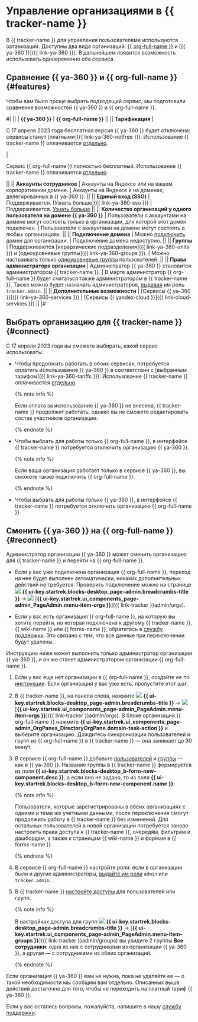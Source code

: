 # Управление организациями в {{ tracker-name }}

В {{ tracker-name }} для управления пользователями используются организации. Доступны два вида организаций: [{{ org-full-name }}](../organization/) и [{{ ya-360 }}]({{ link-ya-360 }}). В дальнейшем появится возможность использовать одновременно оба сервиса.

## Сравнение {{ ya-360 }} и {{ org-full-name }} {#features}

Чтобы вам было проще выбрать подходящий сервис, мы подготовили сравнение возможностей {{ ya-360 }} и {{ org-full-name }}.

#|
|| | **{{ ya-360 }}** | **{{ org-full-name }}** ||
|| **Тарификация** | 

С 17 апреля 2023 года бесплатная версия {{ ya-360 }} будет отключена: сервисы станут [платными]({{ link-ya-360-notfree }}).
Использование {{ tracker-name }} оплачивается [отдельно](./pricing.md).

|

Сервис {{ org-full-name }} полностью бесплатный. 
Использование {{ tracker-name }} оплачивается [отдельно](./pricing.md).

||
|| **Аккаунты сотрудников** | Аккаунты на Яндексе или на вашем корпоративном домене. | Аккаунты на Яндексе и на доменах, делегированных в {{ ya-360 }}. ||
|| **Единый вход (SSO)** | Поддерживается. [Узнать больше]({{ link-ya-360-sso }}) | Поддерживается. [Узнать больше](../organization/add-federation.md) ||
|| **Количество организаций у одного пользователя на домене {{ ya-360 }}** | Пользователи с аккаунтами на домене могут состоять только в организации, для которой этот домен подключен. | Пользователи с аккаунтами на домене могут состоять в любых организациях. ||
|| **Подключение домена** | Можно [подключить](https://yandex.ru/support/business/domains/add-domain.html) домен для организации. | Подключение домена недоступно. ||
|| **Группы** | Поддерживаются [иерархические подразделения]({{ link-ya-360-units }}) и [одноуровневые группы]({{ link-ya-360-groups }}). | Можно настраивать только [одноуровневые группы](../organization/manage-groups.md) пользователей. ||
|| **Права администратора организации** | Администратор {{ ya-360 }} становится администратором {{ tracker-name }}. | В марте администратор {{ org-full-name }} будет считаться также администратором в {{ tracker-name }}. Также можно будет назначать администраторов, [выдавая](../organization/roles.md) им роль `tracker.admin`. ||
|| **Дополнительные возможности** | [Сервисы {{ ya-360 }}]({{ link-ya-360-services }}) | [Сервисы {{ yandex-cloud }}]({{ link-cloud-services }}) ||
|#

## Выбрать организацию для {{ tracker-name }} {#connect}

С 17 апреля 2023 года вы сможете выбирать, какой сервис использовать:

* Чтобы продолжить работать в обоих сервисах, потребуется оплатить использование {{ ya-360 }} в соответствии с [выбранным тарифом]({{ link-ya-360-tariffs }}). Использование {{ tracker-name }} оплачивается [отдельно](./pricing.md). 

   {% note info %}

   Если оплата за использование {{ ya-360 }} не внесена, {{ tracker-name }} продолжит работать, однако вы не сможете редактировать состав участников организации.

   {% endnote %}

* Чтобы выбрать для работы только {{ org-full-name }}, в интерфейсе {{ tracker-name }} потребуется отключить организацию {{ ya-360 }}.

   {% note info %}

   Если ваша организация работает только в сервисе {{ ya-360 }}, вы сможете также подключить {{ org-full-name }}.

   {% endnote %}

* Чтобы выбрать для работы только {{ ya-360 }}, в интерфейсе {{ tracker-name }} потребуется отключить организацию {{ org-full-name }}.

## Сменить {{ ya-360 }} на {{ org-full-name }} {#reconnect}

Администратор организации {{ ya-360 }} может сменить организацию для {{ tracker-name }} и перейти на {{ org-full-name }}.

* Если у вас уже подключена организация {{ org-full-name }}, переход на нее будет выполнен автоматически, никаких дополнительных действий не требуется. Проверить подключение можно на странице ![](../_assets/tracker/svg/admin.svg) **{{ ui-key.startrek.blocks-desktop_page-admin.breadcrumbs-title }}** → ![](../_assets/tracker/svg/organizations.svg) [**{{ ui-key.startrek.ui_components_page-admin_PageAdmin.menu-item-orgs }}**]({{ link-tracker }}admin/orgs).

* Если у вас есть организация {{ org-full-name }}, на которую вы хотите перейти, но которая подключена к другому {{ tracker-name }}, {{ wiki-name }} или {{ forms-name }}, обратитесь в [службу поддержки](troubleshooting.md). Это связано с тем, что все данные при переключении будут удалены.

Инструкцию ниже может выполнить только администратор организации {{ ya-360 }}, и он же станет администратором организации {{ org-full-name }}.

1. Если у вас еще нет организации в {{ org-full-name }}, создайте ее по [инструкции](../organization/enable-org.md). Если организация у вас уже есть, пропустите этот шаг.

1. В {{ tracker-name }}, на панели слева, нажмите ![](../_assets/tracker/svg/admin.svg) **{{ ui-key.startrek.blocks-desktop_page-admin.breadcrumbs-title }}** → ![](../_assets/tracker/svg/organizations.svg) [**{{ ui-key.startrek.ui_components_page-admin_PageAdmin.menu-item-orgs }}**]({{ link-tracker }}admin/orgs). В блоке организаций {{ org-full-name }} нажмите **{{ ui-key.startrek.ui_components_page-admin_OrgPanes_DirectoryOrgPane.domain-task-action }}** и выберите организацию. Дождитесь синхронизации пользователей и групп из {{ org-full-name }} в {{ tracker-name }} — она занимает до 30 минут.

1. В сервисе {{ org-full-name }} добавьте [пользователей](../organization/manage-users.md) и [группы](../organization/manage-groups.md) — как в {{ ya-360 }}. Название группы в {{ tracker-name }} формируется из поля **{{ ui-key.startrek.blocks-desktop_b-form-new-component.desc }}**, а если оно не задано, то из поля **{{ ui-key.startrek.blocks-desktop_b-form-new-component.name }}**.

   {% note info %}

   Пользователи, которые зарегистрированы в обеих организациях с одними и теми же учетными данными, после переключения смогут продолжить работу в {{ tracker-name }} без изменений. Для остальных пользователей в новой организации потребуется заново настроить права доступа к {{ tracker-name }}, очередям, фильтрам и дашбордам, а также к страницам {{ wiki-name }} и формам в {{ forms-name }}.

   {% endnote %}

1. В сервисе {{ org-full-name }} настройте роли: если в организации были и другие администраторы, [выдайте им роли](../organization/roles.md#add-role) `admin` или `tracker.admin`.

1. В {{ tracker-name }} [настройте доступы](./access.md) для пользователей или групп.

   {% note info %}

   В настройках доступа для групп ![](../_assets/tracker/svg/admin.svg) **{{ ui-key.startrek.blocks-desktop_page-admin.breadcrumbs-title }}** → [**{{ ui-key.startrek.ui_components_page-admin_PageAdmin.menu-item-groups }}**]({{ link-tracker }}admin/groups) вы увидите 2 группы **Все сотрудники**: одна из них с сотрудниками из организации {{ ya-360 }}, а другая — с сотрудниками из обеих организаций.

   {% endnote %}

Если организация {{ ya-360 }} вам не нужна, пока не удаляйте ее — о такой необходимости мы сообщим вам отдельно. Описанных выше действий достаточно для того, чтобы не переходить на платный тариф {{ ya-360 }}.


Если у вас остались вопросы, пожалуйста, напишите в нашу [службу поддержки](troubleshooting.md).
